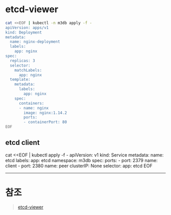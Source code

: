 # etcd-viewer

```sh
cat <<EOF | kubectl -n m3db apply -f -
apiVersion: apps/v1
kind: Deployment
metadata:
  name: nginx-deployment
  labels:
    app: nginx
spec:
  replicas: 3
  selector:
    matchLabels:
      app: nginx
  template:
    metadata:
      labels:
        app: nginx
    spec:
      containers:
      - name: nginx
        image: nginx:1.14.2
        ports:
        - containerPort: 80
EOF
```

## etcd client
cat <<EOF | kubectl apply -f -
apiVersion: v1
kind: Service
metadata:
  name: etcd
  labels:
    app: etcd
  namespace: m3db
spec:
  ports:
    - port: 2379
      name: client
    - port: 2380
      name: peer
  clusterIP: None
  selector:
    app: etcd
EOF

-----
# 참조
> [etcd-viewer](https://github.com/nikfoundas/etcd-viewer)
